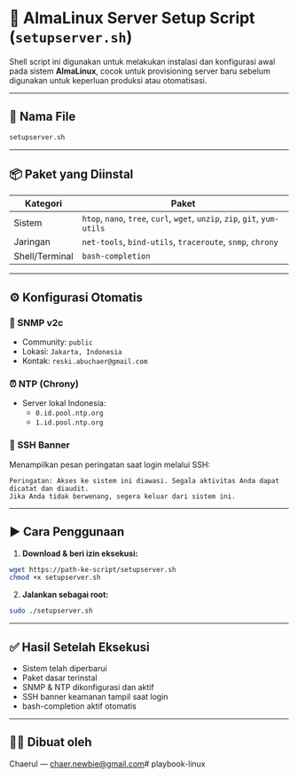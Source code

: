 # 🚀 AlmaLinux Server Setup Script (`setupserver.sh`)

Shell script ini digunakan untuk melakukan instalasi dan konfigurasi awal pada sistem **AlmaLinux**, cocok untuk provisioning server baru sebelum digunakan untuk keperluan produksi atau otomatisasi.

---

## 📁 Nama File

```bash
setupserver.sh
```

---

## 📦 Paket yang Diinstal

| Kategori       | Paket                                                                           |
|----------------|----------------------------------------------------------------------------------|
| Sistem         | `htop`, `nano`, `tree`, `curl`, `wget`, `unzip`, `zip`, `git`, `yum-utils`      |
| Jaringan       | `net-tools`, `bind-utils`, `traceroute`, `snmp`, `chrony`                       |
| Shell/Terminal | `bash-completion`                                                               |

---

## ⚙️ Konfigurasi Otomatis

### 🔐 SNMP v2c
- Community: `public`
- Lokasi: `Jakarta, Indonesia`
- Kontak: `reski.abuchaer@gmail.com`

### ⏰ NTP (Chrony)
- Server lokal Indonesia:
  - `0.id.pool.ntp.org`
  - `1.id.pool.ntp.org`

### 🔐 SSH Banner
Menampilkan pesan peringatan saat login melalui SSH:
```
Peringatan: Akses ke sistem ini diawasi. Segala aktivitas Anda dapat dicatat dan diaudit.
Jika Anda tidak berwenang, segera keluar dari sistem ini.
```

---

## ▶️ Cara Penggunaan

1. **Download & beri izin eksekusi:**

```bash
wget https://path-ke-script/setupserver.sh
chmod +x setupserver.sh
```

2. **Jalankan sebagai root:**

```bash
sudo ./setupserver.sh
```

---

## ✅ Hasil Setelah Eksekusi

- Sistem telah diperbarui
- Paket dasar terinstal
- SNMP & NTP dikonfigurasi dan aktif
- SSH banner keamanan tampil saat login
- bash-completion aktif otomatis

---

## 👨‍💻 Dibuat oleh

Chaerul — [chaer.newbie@gmail.com](mailto:chaer.newbie@gmail.com)# playbook-linux

